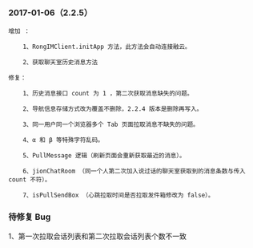### 2017-01-06（2.2.5）

    增加 ：

        1、RongIMClient.initApp 方法，此方法会自动连接融云。

        2、获取聊天室历史消息方法

    修复：

        1、历史消息接口 count 为 1 ，第二次获取消息缺失的问题。

        2、导航信息存储方式改为覆盖不删除，2.2.4 版本是删除再写入。

        3、同一用户同一个浏览器多个 Tab 页面拉取消息不缺失的问题。

        4、α 和 β 等特殊字符乱码。
        
        5、PullMessage 逻辑（刷新页面会重新获取最近的消息）。
        
        6、jionChatRoom （同一个人第二次加入说过话的聊天室获取到的消息条数与传入 count 不符）。
        
        7、isPullSendBox （心跳拉取时间是否拉取发件箱修改为 false）。




### 待修复 Bug

1、第一次拉取会话列表和第二次拉取会话列表个数不一致